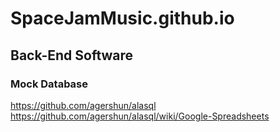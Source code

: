 # SpaceJamMusic.github.io

## Back-End Software
### Mock Database
https://github.com/agershun/alasql
https://github.com/agershun/alasql/wiki/Google-Spreadsheets
